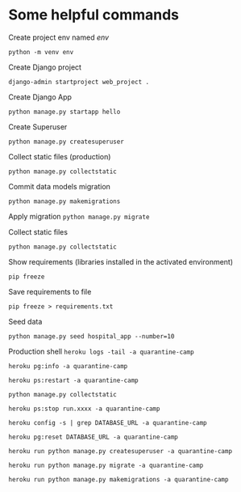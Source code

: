 # Some helpful commands
Create project env named *env*

`python -m venv env`

Create Django project

`django-admin startproject web_project .`

Create Django App

`python manage.py startapp hello`

Create Superuser

`python manage.py createsuperuser`

Collect static files (production)

`python manage.py collectstatic`

Commit data models migration

`python manage.py makemigrations`

Apply migration
`python manage.py migrate`

Collect static files

`python manage.py collectstatic`

Show requirements (libraries installed in the activated environment)

`pip freeze`

Save requirements to file

`pip freeze > requirements.txt`

Seed data

`python manage.py seed hospital_app --number=10`

Production shell
`heroku logs -tail -a quarantine-camp`

`heroku pg:info -a quarantine-camp`

`heroku ps:restart -a quarantine-camp`

`python manage.py collectstatic`

`heroku ps:stop run.xxxx -a quarantine-camp`

`heroku config -s | grep DATABASE_URL -a quarantine-camp`

`heroku pg:reset DATABASE_URL -a quarantine-camp`

`heroku run python manage.py createsuperuser -a quarantine-camp`

`heroku run python manage.py migrate -a quarantine-camp`

`heroku run python manage.py makemigrations -a quarantine-camp`